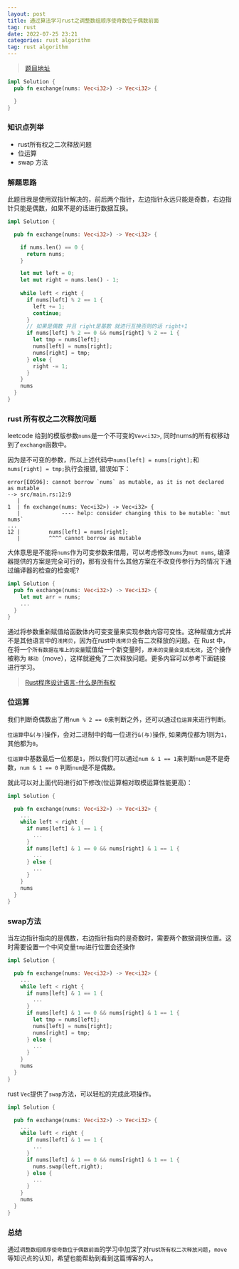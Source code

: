 ```yaml
---
layout: post
title: 通过算法学习rust之调整数组顺序使奇数位于偶数前面
tag: rust 
date: 2022-07-25 23:21
categories: rust algorithm
tag: rust algorithm 
---
```


> [题目地址](https://leetcode.cn/problems/diao-zheng-shu-zu-shun-xu-shi-qi-shu-wei-yu-ou-shu-qian-mian-lcof/)

```rust
impl Solution {
  pub fn exchange(nums: Vec<i32>) -> Vec<i32> {

  }
}
```

### 知识点列举

- rust所有权之二次释放问题
- 位运算
- swap 方法 

### 解题思路

此题目我是使用双指针解决的，前后两个指针，左边指针永远只能是奇数，右边指针只能是偶数，如果不是的话进行数据互换。

```rust
impl Solution {

  pub fn exchange(nums: Vec<i32>) -> Vec<i32> {

    if nums.len() == 0 {
      return nums;
    }

    let mut left = 0;
    let mut right = nums.len() - 1;
    
    while left < right {
      if nums[left] % 2 == 1 {
        left += 1;
        continue;
      }
      // 如果是偶数 并且 right是基数 就进行互换否则的话 right+1
      if nums[left] % 2 == 0 && nums[right] % 2 == 1 {
        let tmp = nums[left];
        nums[left] = nums[right];
        nums[right] = tmp;
      } else {
        right -= 1;
      } 
    } 
    nums
  }
}
```

### rust 所有权之二次释放问题

leetcode 给到的模版参数`nums`是一个不可变的`Vev<i32>`, 同时nums的所有权移动到了`exchange`函数中。

因为是不可变的参数，所以上述代码中`nums[left] = nums[right];`和`nums[right] = tmp;`执行会报错, 错误如下：

```
error[E0596]: cannot borrow `nums` as mutable, as it is not declared as mutable
--> src/main.rs:12:9
   |
1  | fn exchange(nums: Vec<i32>) -> Vec<i32> {
   |             ---- help: consider changing this to be mutable: `mut nums`
...
12 |         nums[left] = nums[right];
   |         ^^^^ cannot borrow as mutable
```

大体意思是不能将`nums`作为可变参数来借用，可以考虑修改`nums`为`mut nums`, 编译器提供的方案是完全可行的，那有没有什么其他方案在不改变传参行为的情况下通过编译器的检查的检查呢?

```rust
impl Solution {
  pub fn exchange(nums: Vec<i32>) -> Vec<i32> {
    let mut arr = nums;
    ...
  }
}
```

通过将参数重新赋值给函数体内可变变量来实现参数内容可变性。这种赋值方式并不是其他语言中的`浅拷贝`，因为在rust中`浅拷贝`会有二次释放的问题。在 Rust 中，在将一个`所有数据在堆上的变量`赋值给一个新变量时，`原来的变量会变成无效`，这个操作被称为 `移动`（move），这样就避免了二次释放问题。更多内容可以参考下面链接进行学习。

> [Rust程序设计语言-什么是所有权](https://kaisery.github.io/trpl-zh-cn/ch04-01-what-is-ownership.html)

### 位运算

我们判断奇偶数出了用`num % 2 == 0`来判断之外，还可以通过`位运算`来进行判断。

`位运算`中`&(与)`操作，会对二进制中的每一位进行`&(与)`操作, 如果两位都为1则为`1`，其他都为`0`。

`位运算`中基数最后一位都是`1`，所以我们可以通过`num & 1 == 1`来判断`num`是不是奇数，`num & 1 == 0` 判断`num`是不是偶数。

就此可以对上面代码进行如下修改(位运算相对取模运算性能更高)：

```rust
impl Solution {

  pub fn exchange(nums: Vec<i32>) -> Vec<i32> {
    ...
    while left < right {
      if nums[left] & 1 == 1 {
        ...
      }
      if nums[left] & 1 == 0 && nums[right] & 1 == 1 {
        ...
      } else {
        ...
      } 
    } 
    nums
  }
}
```

### swap方法

当左边指针指向的是偶数，右边指针指向的是奇数时，需要两个数据调换位置。这时需要设置一个中间变量`tmp`进行位置会还操作
```rust
impl Solution {

  pub fn exchange(nums: Vec<i32>) -> Vec<i32> {
    ...
    while left < right {
      if nums[left] & 1 == 1 {
        ...
      }
      if nums[left] & 1 == 0 && nums[right] & 1 == 1 {
        let tmp = nums[left];
        nums[left] = nums[right];
        nums[right] = tmp;
      } else {
        ...
      } 
    } 
    nums
  }
}
```

rust `Vec`提供了`swap`方法，可以轻松的完成此项操作。

```rust
impl Solution {

  pub fn exchange(nums: Vec<i32>) -> Vec<i32> {
    ...
    while left < right {
      if nums[left] & 1 == 1 {
        ...
      }
      if nums[left] & 1 == 0 && nums[right] & 1 == 1 {
        nums.swap(left,right);
      } else {
        ...
      } 
    } 
    nums
  }
}
```

### 总结

通过`调整数组顺序使奇数位于偶数前面`的学习中加深了对rust`所有权二次释放问题`，`move`等知识点的认知，希望也能帮助到看到这篇博客的人。
